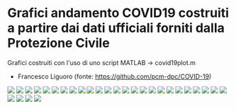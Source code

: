 # Grafici andamento COVID19 costruiti a partire dai dati ufficiali forniti dalla Protezione Civile 
Grafici costruiti con l'uso di uno script MATLAB -> covid19plot.m

- Francesco Liguoro
(fonte: https://github.com/pcm-dpc/COVID-19)

![](Grafici/Nazionale.bmp)
![](Grafici/GioNazionale.bmp)
![](Grafici/LogNazionale.bmp)
![](Grafici/Valle%20d'Aosta.bmp)
![](Grafici/ospedalizzatiValle%20d'Aosta.bmp)
![](Grafici/Lombardia.bmp)
![](Grafici/ospedalizzatiLombardia.bmp)
![](Grafici/Emilia%20Romagna.bmp)
![](Grafici/ospedalizzatiEmilia%20Romagna.bmp)
![](Grafici/Veneto.bmp)
![](Grafici/ospedalizzatiVeneto.bmp)
![](Grafici/Marche.bmp)
![](Grafici/ospedalizzatiMarche.bmp)
![](Grafici/Toscana.bmp)
![](Grafici/ospedalizzatiToscana.bmp)
![](Grafici/Abruzzo.bmp)
![](Grafici/ospedalizzatiAbruzzo.bmp)
![](Grafici/Lazio.bmp)
![](Grafici/ospedalizzatiLazio.bmp)
![](Grafici/Campania.bmp)
![](Grafici/ospedalizzatiCampania.bmp)
![](Grafici/Puglia.bmp)
![](Grafici/ospedalizzatiPuglia.bmp)
![](Grafici/Calabria.bmp)
![](Grafici/ospedalizzatiCalabria.bmp)
![](Grafici/Sicilia.bmp)
![](Grafici/ospedalizzatiSicilia.bmp)
![](Grafici/Sardegna.bmp)
![](Grafici/ospedalizzatiSardegna.bmp)
